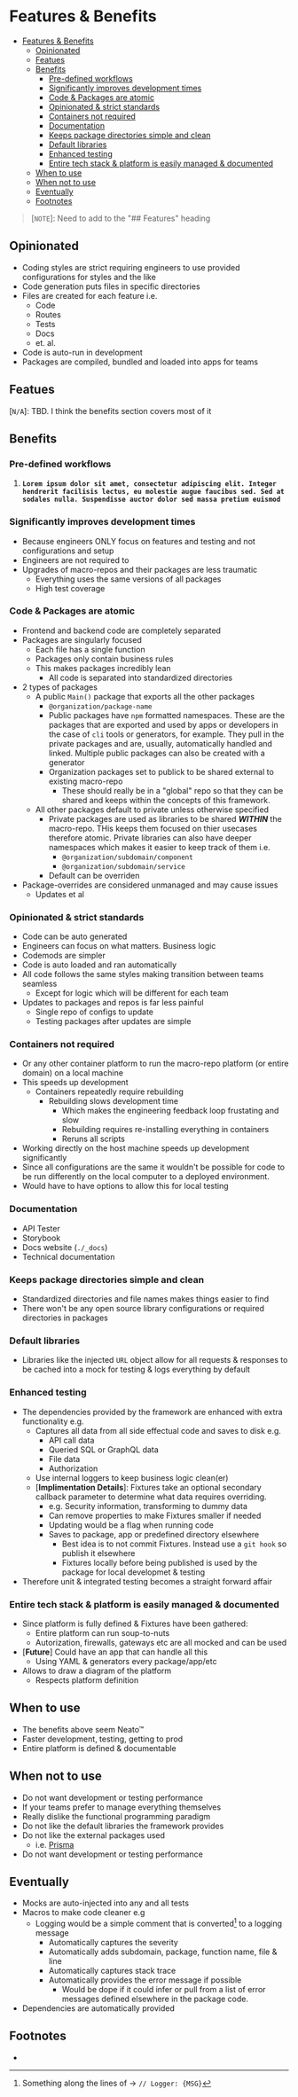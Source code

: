 # Features & Benefits
- [Features \& Benefits](#features--benefits)
  - [Opinionated](#opinionated)
  - [Featues](#featues)
  - [Benefits](#benefits)
    - [Pre-defined workflows](#pre-defined-workflows)
    - [Significantly improves development times](#significantly-improves-development-times)
    - [Code \& Packages are atomic](#code--packages-are-atomic)
    - [Opinionated \& strict standards](#opinionated--strict-standards)
    - [Containers not required](#containers-not-required)
    - [Documentation](#documentation)
    - [Keeps package directories simple and clean](#keeps-package-directories-simple-and-clean)
    - [Default libraries](#default-libraries)
    - [Enhanced testing](#enhanced-testing)
    - [Entire tech stack \& platform is easily managed \& documented](#entire-tech-stack--platform-is-easily-managed--documented)
  - [When to use](#when-to-use)
  - [When not to use](#when-not-to-use)
  - [Eventually](#eventually)
  - [Footnotes](#footnotes)

> [`NOTE`]: Need to add to the "## Features" heading

## Opinionated
- Coding styles are strict requiring engineers to use provided configurations for styles and the like
- Code generation puts files in specific directories
- Files are created for each feature i.e.
  - Code
  - Routes
  - Tests
  - Docs
  - et. al.
- Code is auto-run in development
- Packages are compiled, bundled and loaded into apps for teams

## Featues
\[`N/A`]: TBD. I think the benefits section covers most of it

## Benefits
### Pre-defined workflows
 1. **`Lorem ipsum dolor sit amet, consectetur adipiscing elit. Integer hendrerit facilisis lectus, eu molestie augue faucibus sed. Sed at sodales nulla. Suspendisse auctor dolor sed massa pretium euismod`**

### Significantly improves development times
- Because engineers ONLY focus on features and testing and not configurations and setup
- Engineers are not required to 
- Upgrades of macro-repos and their packages are less traumatic
   - Everything uses the same versions of all packages
   - High test coverage

### Code & Packages are atomic
- Frontend and backend code are completely separated
- Packages are singularly focused
   - Each file has a single function
   - Packages only contain business rules
   - This makes packages incredibly lean
      - All code is separated into standardized directories
- 2 types of packages
   - A public `Main()` package that exports all the other packages
      - `@organization/package-name`
      - Public packages have `npm` formatted namespaces. These are the packages that are exported and used by apps or developers in the case of `cli` tools or generators, for example. They pull in the private packages and are, usually, automatically handled and linked. Multiple public packages can also be created with a generator
      - Organization packages set to publick to be shared external to existing macro-repo
         - These should really be in a "global" repo so that they can be shared and keeps within the concepts of this framework.
   - All other packages default to private unless otherwise specified 
      - Private packages are used as libraries to be shared ***WITHIN*** the macro-repo. THis keeps them focused on thier usecases therefore atomic. Private libraries can also have deeper namespaces which makes it easier to keep track of them i.e.
         - `@organization/subdomain/component`
         - `@organization/subdomain/service`
      - Default can be overriden
- Package-overrides are considered unmanaged and may cause issues
   - Updates et al

### Opinionated & strict standards
- Code can be auto generated
- Engineers can focus on what matters. Business logic
- Codemods are simpler
- Code is auto loaded and ran automatically
- All code follows the same styles making transition between teams seamless
   - Except for logic which will be different for each team
- Updates to packages and repos is far less painful
   - Single repo of configs to update
   - Testing packages after updates are simple

### Containers not required
- Or any other container platform to run the macro-repo platform (or entire domain) on a local machine
- This speeds up development
  - Containers repeatedly require rebuilding
    - Rebuilding slows development time
      - Which makes the engineering feedback loop frustating and slow
      - Rebuilding requires re-installing everything in containers
      - Reruns all scripts
- Working directly on the host machine speeds up development significantly
- Since all configurations are the same it wouldn't be possible for code to be run differently on the local computer to a deployed environment.
- Would have to have options to allow this for local testing

### Documentation
- API Tester
- Storybook
- Docs website (`./_docs`)
- Technical documentation

### Keeps package directories simple and clean
- Standardized directories and file names makes things easier to find
- There won't be any open source library configurations or required directories in packages

### Default libraries
- Libraries like the injected `URL` object allow for all requests & responses to be cached into a mock for testing & logs everything by default

###  Enhanced testing
- The dependencies provided by the framework are enhanced with extra functionality e.g.
   - Captures all data from all side effectual code and saves to disk e.g.
      - API call data
      - Queried SQL or GraphQL data
      - File data
      - Authorization
   - Use internal loggers to keep business logic clean(er)
   - [**Implimentation Details**]: Fixtures take an optional secondary callback parameter to determine what data requires overriding.
      - e.g. Security information, transforming to dummy data
      - Can remove properties to make Fixtures smaller if needed
      - Updating would be a flag when running code
      - Saves to package, app or predefined directory elsewhere
         - Best idea is to not commit Fixtures. Instead use a `git hook` so publish it elsewhere
         - Fixtures locally before being published is used by the package for local developmet & testing
- Therefore unit & integrated testing becomes a straight forward affair

### Entire tech stack & platform is easily managed & documented
- Since platform is fully defined & Fixtures have been gathered:
   - Entire platform can run soup-to-nuts
   - Autorization, firewalls, gateways etc are all mocked and can be used
- [**Future**] Could have an app that can handle all this
   - Using YAML & generators every package/app/etc
- Allows to draw a diagram of the platform
   - Respects platform definition

## When to use
- The benefits above seem Neato™
- Faster development, testing, getting to prod
- Entire platform is defined & documentable

## When not to use
- Do not want development or testing performance
- If your teams prefer to manage everything themselves
- Really dislike the functional programming paradigm
- Do not like the default libraries the framework provides
- Do not like the external packages used
  - i.e. [Prisma](https://www.prisma.io/)
- Do not want development or testing performance

## Eventually
- Mocks are auto-injected into any and all tests
- Macros to make code cleaner e.g
  - Logging would be a simple comment that is converted[^logging-macro] to a logging message
    - Automatically captures the severity
    - Automatically adds subdomain, package, function name, file & line
    - Automatically captures stack trace
    - Automatically provides the error message if possible
      - Would be dope if it could infer or pull from a list of error messages defined elsewhere in the package code.
- Dependencies are automatically provided

## Footnotes
- [^logging-macro]: Something along the lines of → `// Logger: {MSG}`